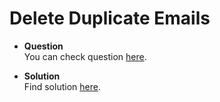 Delete Duplicate Emails
===
- **Question**  
    You can check question [here](https://leetcode.com/problems/delete-duplicate-emails).

- **Solution**  
    Find solution [here](../../Databases/Easy/DeleteDuplicateEmails.md).

